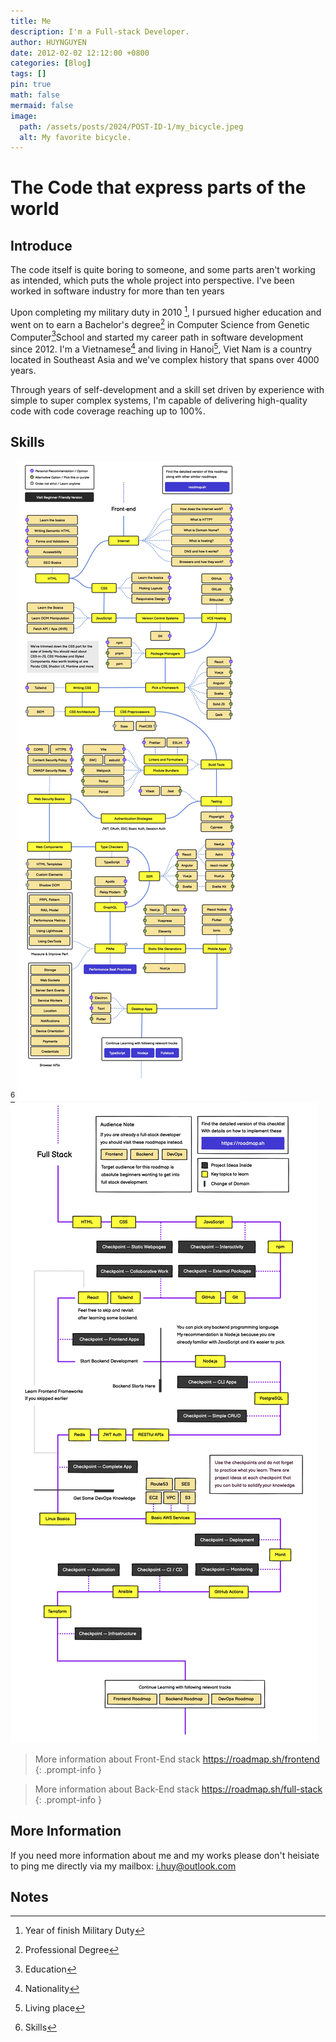 ```yaml
---
title: Me
description: I'm a Full-stack Developer.
author: HUYNGUYEN	
date: 2012-02-02 12:12:00 +0800
categories: [Blog]
tags: []
pin: true
math: false
mermaid: false
image:
  path: /assets/posts/2024/POST-ID-1/my_bicycle.jpeg
  alt: My favorite bicycle.
---
```

<!-- POST-ID-1 -->
# The Code that express parts of the world

## Introduce
The code itself is quite boring to someone, and some parts aren't working as intended, which puts the whole project into perspective. I've been worked in software industry for more than ten years

Upon completing my military duty in 2010 [^duty], I pursued higher education and went on to earn a Bachelor's degree[^degree] in Computer Science from Genetic Computer[^education]School and started my career path in software development since 2012. I'm a Vietnamese[^nationality] and living in Hanoi[^living], Viet Nam is a country located in Southeast Asia and we've complex history that spans over 4000 years.

Through years of self-development and a skill set driven by experience with simple to super complex systems, I'm capable of delivering high-quality code with code coverage reaching up to 100%.

## Skills
[^skills]
![Desktop View](/assets/posts/2024/POST-ID-1/frontend.jpg)
![Desktop View](/assets/posts/2024/POST-ID-1/full-stack.jpg)

> More information about Front-End stack <https://roadmap.sh/frontend>
{: .prompt-info }

> More information about Back-End stack  <https://roadmap.sh/full-stack>
{: .prompt-info }

## More Information
If you need more information about me and my works please don't heisiate to ping me directly via my mailbox: [i.huy@outlook.com](mailto:i.huy@outlook.com)

## Notes
[^duty]: Year of finish Military Duty
[^education]: Education
[^degree]: Professional Degree
[^nationality]: Nationality
[^living]: Living place
[^skills]: Skills


